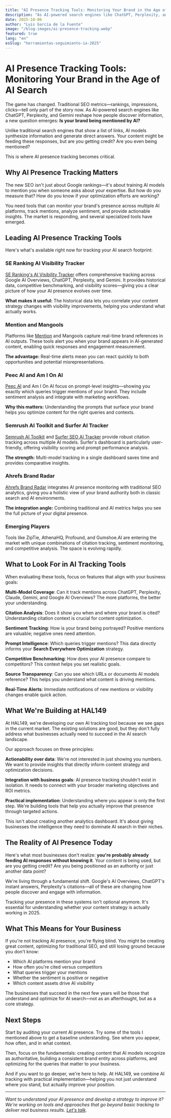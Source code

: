 ```yaml
---
title: "AI Presence Tracking Tools: Monitoring Your Brand in the Age of AI Search"
description: "As AI-powered search engines like ChatGPT, Perplexity, and Gemini reshape how people discover information, tracking your brand's presence in AI responses becomes essential."
date: 2025-10-06
author: "Luis García de la Fuente"
image: "/blog-images/ai-presence-tracking.webp"
featured: true
lang: "en"
esSlug: "herramientas-seguimiento-ia-2025"
---
```


# AI Presence Tracking Tools: Monitoring Your Brand in the Age of AI Search

The game has changed. Traditional SEO metrics—rankings, impressions, clicks—tell only part of the story now. As AI-powered search engines like ChatGPT, Perplexity, and Gemini reshape how people discover information, a new question emerges: **Is your brand being mentioned by AI?**

Unlike traditional search engines that show a list of links, AI models synthesize information and generate direct answers. Your content might be feeding these responses, but are you getting credit? Are you even being mentioned?

This is where AI presence tracking becomes critical.

## Why AI Presence Tracking Matters

The new SEO isn't just about Google rankings—it's about training AI models to mention you when someone asks about your expertise. But how do you measure that? How do you know if your optimization efforts are working?

You need tools that can monitor your brand's presence across multiple AI platforms, track mentions, analyze sentiment, and provide actionable insights. The market is responding, and several specialized tools have emerged.

## Leading AI Presence Tracking Tools

Here's what's available right now for tracking your AI search footprint:

### SE Ranking AI Visibility Tracker

<a href="https://seranking.com/ai-visibility-tracker.html" target="_blank" rel="nofollow">SE Ranking's AI Visibility Tracker</a> offers comprehensive tracking across Google AI Overviews, ChatGPT, Perplexity, and Gemini. It provides historical data, competitive benchmarking, and visibility scores—giving you a clear picture of how your AI presence evolves over time.

**What makes it useful:** The historical data lets you correlate your content strategy changes with visibility improvements, helping you understand what actually works.

### Mention and Mangools

Platforms like <a href="https://www.mentionlytics.com/blog/ai-search-optimization/" target="_blank" rel="nofollow">Mention</a> and Mangools capture real-time brand references in AI outputs. These tools alert you when your brand appears in AI-generated content, enabling quick responses and engagement measurement.

**The advantage:** Real-time alerts mean you can react quickly to both opportunities and potential misrepresentations.

### Peec AI and Am I On AI

<a href="https://peec.ai" target="_blank" rel="nofollow">Peec AI</a> and Am I On AI focus on prompt-level insights—showing you exactly which queries trigger mentions of your brand. They include sentiment analysis and integrate with marketing workflows.

**Why this matters:** Understanding the prompts that surface your brand helps you optimize content for the right queries and contexts.

### Semrush AI Toolkit and Surfer AI Tracker

<a href="https://www.seo.com/ai/best-ai-visibility-tools/" target="_blank" rel="nofollow">Semrush AI Toolkit</a> and <a href="https://surferseo.com/updates/ai-tracker/" target="_blank" rel="nofollow">Surfer SEO AI Tracker</a> provide robust citation tracking across multiple AI models. Surfer's dashboard is particularly user-friendly, offering visibility scoring and prompt performance analysis.

**The strength:** Multi-model tracking in a single dashboard saves time and provides comparative insights.

### Ahrefs Brand Radar

<a href="https://www.rankability.com/blog/best-ai-search-visibility-tracking-tools/" target="_blank" rel="nofollow">Ahrefs Brand Radar</a> integrates AI presence monitoring with traditional SEO analytics, giving you a holistic view of your brand authority both in classic search and AI environments.

**The integration angle:** Combining traditional and AI metrics helps you see the full picture of your digital presence.

### Emerging Players

Tools like ZipTie, AthenaHQ, Profound, and Gumshoe.AI are entering the market with unique combinations of citation tracking, sentiment monitoring, and competitive analysis. The space is evolving rapidly.

## What to Look For in AI Tracking Tools

When evaluating these tools, focus on features that align with your business goals:

**Multi-Model Coverage**: Can it track mentions across ChatGPT, Perplexity, Claude, Gemini, and Google AI Overviews? The more platforms, the better your understanding.

**Citation Analysis**: Does it show you when and where your brand is cited? Understanding citation context is crucial for content optimization.

**Sentiment Tracking**: How is your brand being portrayed? Positive mentions are valuable; negative ones need attention.

**Prompt Intelligence**: Which queries trigger mentions? This data directly informs your **Search Everywhere Optimization** strategy.

**Competitive Benchmarking**: How does your AI presence compare to competitors? This context helps you set realistic goals.

**Source Transparency**: Can you see which URLs or documents AI models reference? This helps you understand what content is driving mentions.

**Real-Time Alerts**: Immediate notifications of new mentions or visibility changes enable quick action.

## What We're Building at HAL149

At HAL149, we're developing our own AI tracking tool because we see gaps in the current market. The existing solutions are good, but they don't fully address what businesses actually need to succeed in the AI search landscape.

Our approach focuses on three principles:

**Actionability over data**: We're not interested in just showing you numbers. We want to provide insights that directly inform content strategy and optimization decisions.

**Integration with business goals**: AI presence tracking shouldn't exist in isolation. It needs to connect with your broader marketing objectives and ROI metrics.

**Practical implementation**: Understanding where you appear is only the first step. We're building tools that help you actually improve that presence through targeted actions.

This isn't about creating another analytics dashboard. It's about giving businesses the intelligence they need to dominate AI search in their niches.

## The Reality of AI Presence Today

Here's what most businesses don't realize: **you're probably already feeding AI responses without knowing it**. Your content is being used, but are you getting credit? Are you being positioned as an authority or just another data point?

We're living through a fundamental shift. Google's AI Overviews, ChatGPT's instant answers, Perplexity's citations—all of these are changing how people discover and engage with information.

Tracking your presence in these systems isn't optional anymore. It's essential for understanding whether your content strategy is actually working in 2025.

## What This Means for Your Business

If you're not tracking AI presence, you're flying blind. You might be creating great content, optimizing for traditional SEO, and still losing ground because you don't know:

- Which AI platforms mention your brand
- How often you're cited versus competitors
- What queries trigger your mentions
- Whether the sentiment is positive or negative
- Which content assets drive AI visibility

The businesses that succeed in the next few years will be those that understand and optimize for AI search—not as an afterthought, but as a core strategy.

## Next Steps

Start by auditing your current AI presence. Try some of the tools I mentioned above to get a baseline understanding. See where you appear, how often, and in what context.

Then, focus on the fundamentals: creating content that AI models recognize as authoritative, building a consistent brand entity across platforms, and optimizing for the queries that matter to your business.

And if you want to go deeper, we're here to help. At HAL149, we combine AI tracking with practical implementation—helping you not just understand where you stand, but actually improve your position.

---

*Want to understand your AI presence and develop a strategy to improve it? We're working on tools and approaches that go beyond basic tracking to deliver real business results. <a href="#" onclick="demo.showModal(); return false;">Let's talk</a>.*
